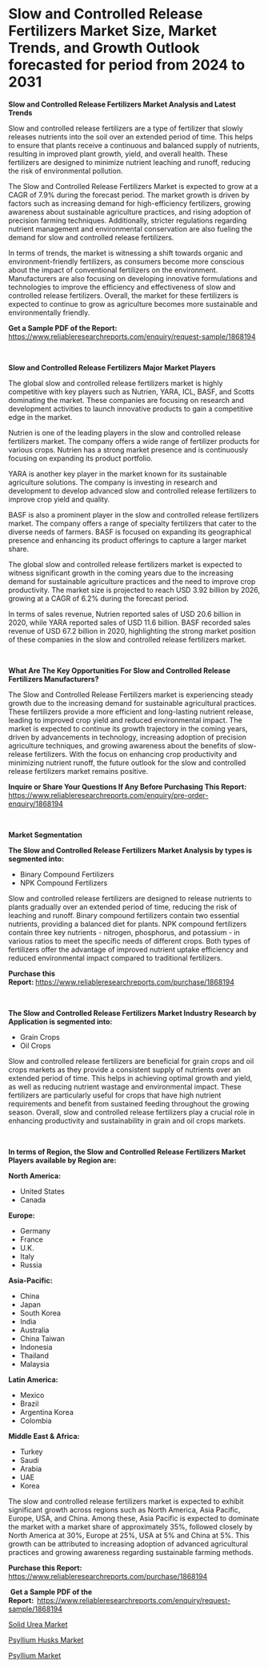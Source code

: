<p><h1>Slow and Controlled Release Fertilizers Market Size, Market Trends, and Growth Outlook forecasted for period from 2024 to 2031</h1></p><p><strong>Slow and Controlled Release Fertilizers Market Analysis and Latest Trends</strong></p>
<p><p>Slow and controlled release fertilizers are a type of fertilizer that slowly releases nutrients into the soil over an extended period of time. This helps to ensure that plants receive a continuous and balanced supply of nutrients, resulting in improved plant growth, yield, and overall health. These fertilizers are designed to minimize nutrient leaching and runoff, reducing the risk of environmental pollution.</p><p>The Slow and Controlled Release Fertilizers Market is expected to grow at a CAGR of 7.9% during the forecast period. The market growth is driven by factors such as increasing demand for high-efficiency fertilizers, growing awareness about sustainable agriculture practices, and rising adoption of precision farming techniques. Additionally, stricter regulations regarding nutrient management and environmental conservation are also fueling the demand for slow and controlled release fertilizers.</p><p>In terms of trends, the market is witnessing a shift towards organic and environment-friendly fertilizers, as consumers become more conscious about the impact of conventional fertilizers on the environment. Manufacturers are also focusing on developing innovative formulations and technologies to improve the efficiency and effectiveness of slow and controlled release fertilizers. Overall, the market for these fertilizers is expected to continue to grow as agriculture becomes more sustainable and environmentally friendly.</p></p>
<p><strong>Get a Sample PDF of the Report:&nbsp;</strong> <a href="https://www.reliableresearchreports.com/enquiry/request-sample/1868194">https://www.reliableresearchreports.com/enquiry/request-sample/1868194</a></p>
<p>&nbsp;</p>
<p><strong>Slow and Controlled Release Fertilizers Major Market Players</strong></p>
<p><p>The global slow and controlled release fertilizers market is highly competitive with key players such as Nutrien, YARA, ICL, BASF, and Scotts dominating the market. These companies are focusing on research and development activities to launch innovative products to gain a competitive edge in the market.</p><p>Nutrien is one of the leading players in the slow and controlled release fertilizers market. The company offers a wide range of fertilizer products for various crops. Nutrien has a strong market presence and is continuously focusing on expanding its product portfolio.</p><p>YARA is another key player in the market known for its sustainable agriculture solutions. The company is investing in research and development to develop advanced slow and controlled release fertilizers to improve crop yield and quality.</p><p>BASF is also a prominent player in the slow and controlled release fertilizers market. The company offers a range of specialty fertilizers that cater to the diverse needs of farmers. BASF is focused on expanding its geographical presence and enhancing its product offerings to capture a larger market share.</p><p>The global slow and controlled release fertilizers market is expected to witness significant growth in the coming years due to the increasing demand for sustainable agriculture practices and the need to improve crop productivity. The market size is projected to reach USD 3.92 billion by 2026, growing at a CAGR of 6.2% during the forecast period.</p><p>In terms of sales revenue, Nutrien reported sales of USD 20.6 billion in 2020, while YARA reported sales of USD 11.6 billion. BASF recorded sales revenue of USD 67.2 billion in 2020, highlighting the strong market position of these companies in the slow and controlled release fertilizers market.</p></p>
<p>&nbsp;</p>
<p><strong>What Are The Key Opportunities For Slow and Controlled Release Fertilizers Manufacturers?</strong></p>
<p><p>The Slow and Controlled Release Fertilizers market is experiencing steady growth due to the increasing demand for sustainable agricultural practices. These fertilizers provide a more efficient and long-lasting nutrient release, leading to improved crop yield and reduced environmental impact. The market is expected to continue its growth trajectory in the coming years, driven by advancements in technology, increasing adoption of precision agriculture techniques, and growing awareness about the benefits of slow-release fertilizers. With the focus on enhancing crop productivity and minimizing nutrient runoff, the future outlook for the slow and controlled release fertilizers market remains positive.</p></p>
<p><strong>Inquire or Share Your Questions If Any Before Purchasing This Report:</strong> <a href="https://www.reliableresearchreports.com/enquiry/pre-order-enquiry/1868194">https://www.reliableresearchreports.com/enquiry/pre-order-enquiry/1868194</a></p>
<p>&nbsp;</p>
<p><strong>Market Segmentation</strong></p>
<p><strong>The Slow and Controlled Release Fertilizers Market Analysis by types is segmented into:</strong></p>
<p><ul><li>Binary Compound Fertilizers</li><li>NPK Compound Fertilizers</li></ul></p>
<p><p>Slow and controlled release fertilizers are designed to release nutrients to plants gradually over an extended period of time, reducing the risk of leaching and runoff. Binary compound fertilizers contain two essential nutrients, providing a balanced diet for plants. NPK compound fertilizers contain three key nutrients - nitrogen, phosphorus, and potassium - in various ratios to meet the specific needs of different crops. Both types of fertilizers offer the advantage of improved nutrient uptake efficiency and reduced environmental impact compared to traditional fertilizers.</p></p>
<p><strong>Purchase this Report:&nbsp;</strong><a href="https://www.reliableresearchreports.com/purchase/1868194">https://www.reliableresearchreports.com/purchase/1868194</a></p>
<p>&nbsp;</p>
<p><strong>The Slow and Controlled Release Fertilizers Market Industry Research by Application is segmented into:</strong></p>
<p><ul><li>Grain Crops</li><li>Oil Crops</li></ul></p>
<p><p>Slow and controlled release fertilizers are beneficial for grain crops and oil crops markets as they provide a consistent supply of nutrients over an extended period of time. This helps in achieving optimal growth and yield, as well as reducing nutrient wastage and environmental impact. These fertilizers are particularly useful for crops that have high nutrient requirements and benefit from sustained feeding throughout the growing season. Overall, slow and controlled release fertilizers play a crucial role in enhancing productivity and sustainability in grain and oil crops markets.</p></p>
<p>&nbsp;</p>
<p><strong>In terms of Region, the Slow and Controlled Release Fertilizers Market Players available by Region are:</strong></p>
<p>
    <p> <strong> North America: </strong>
        <ul>
            <li>United States</li>
            <li>Canada</li>
        </ul>
        </p> 
    <p> <strong> Europe: </strong>
        <ul>
            <li>Germany</li>
            <li>France</li>
            <li>U.K.</li>
            <li>Italy</li>
            <li>Russia</li>
        </ul>
        </p> 
    <p> <strong> Asia-Pacific: </strong>
        <ul>
            <li>China</li>
            <li>Japan</li>
            <li>South Korea</li>
            <li>India</li>
            <li>Australia</li>
            <li>China Taiwan</li>
            <li>Indonesia</li>
            <li>Thailand</li>
            <li>Malaysia</li>
        </ul>
        </p> 
    <p> <strong> Latin America: </strong>
        <ul>
            <li>Mexico</li>
            <li>Brazil</li>
            <li>Argentina Korea</li>
            <li>Colombia</li>
        </ul>
        </p> 
    <p> <strong> Middle East & Africa: </strong>
        <ul>
            <li>Turkey</li>
            <li>Saudi</li>
            <li>Arabia</li>
            <li>UAE</li>
            <li>Korea</li>
        </ul>
    </p>
    </p>
<p><p>The slow and controlled release fertilizers market is expected to exhibit significant growth across regions such as North America, Asia Pacific, Europe, USA, and China. Among these, Asia Pacific is expected to dominate the market with a market share of approximately 35%, followed closely by North America at 30%, Europe at 25%, USA at 5% and China at 5%. This growth can be attributed to increasing adoption of advanced agricultural practices and growing awareness regarding sustainable farming methods.</p></p>
<p><strong>Purchase this Report: </strong><a href="https://www.reliableresearchreports.com/purchase/1868194">https://www.reliableresearchreports.com/purchase/1868194</a></p>
<p>&nbsp;<strong>Get a Sample PDF of the Report:&nbsp;&nbsp;</strong><a href="https://www.reliableresearchreports.com/enquiry/request-sample/1868194">https://www.reliableresearchreports.com/enquiry/request-sample/1868194</a></p>
<p><strong></strong></p>
<p><p><a href="https://github.com/danielneavesallisons03mba/Market-Research-Report-List-1/blob/main/solid-urea-market.md">Solid Urea Market</a></p><p><a href="https://github.com/tamvrosiya/Market-Research-Report-List-3/blob/main/psyllium-husks-market.md">Psyllium Husks Market</a></p><p><a href="https://github.com/pizolina/Market-Research-Report-List-3/blob/main/psyllium-market.md">Psyllium Market</a></p></p>